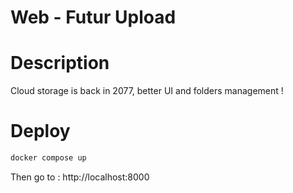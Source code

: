 # Web - Futur Upload

# Description

Cloud storage is back in 2077, better UI and folders management !

# Deploy         

```sh
docker compose up
```

Then go to : http://localhost:8000

